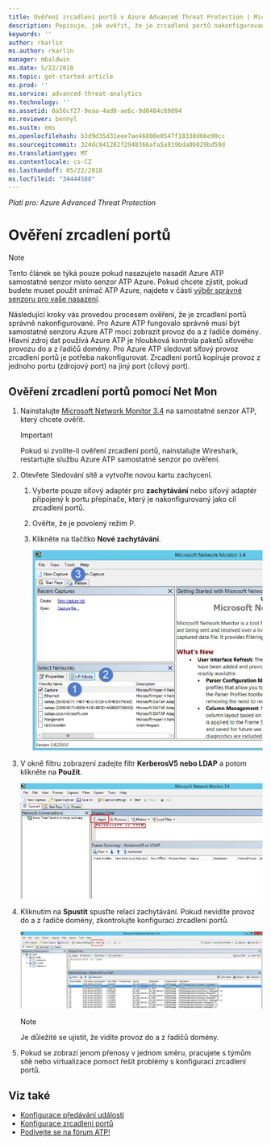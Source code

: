 ```yaml
---
title: Ověření zrcadlení portů v Azure Advanced Threat Protection | Microsoft Docs
description: Popisuje, jak ověřit, že je zrcadlení portů nakonfigurované správně v Azure ATP
keywords: ''
author: rkarlin
ms.author: rkarlin
manager: mbaldwin
ms.date: 5/22/2018
ms.topic: get-started-article
ms.prod: ''
ms.service: advanced-threat-analytics
ms.technology: ''
ms.assetid: 0a56cf27-9eaa-4ad0-ae6c-9d0484c69094
ms.reviewer: bennyl
ms.suite: ems
ms.openlocfilehash: b3d9d35d31eee7ae46800e0547f18330d66e90cc
ms.sourcegitcommit: 324dc941282f2948366afa5a919bda0b029bd59d
ms.translationtype: MT
ms.contentlocale: cs-CZ
ms.lasthandoff: 05/22/2018
ms.locfileid: "34444588"
---
```

*Platí pro: Azure Advanced Threat Protection*



# <a name="validate-port-mirroring"></a>Ověření zrcadlení portů
> [!NOTE] 
> Tento článek se týká pouze pokud nasazujete nasadit Azure ATP samostatné senzor místo senzor ATP Azure. Pokud chcete zjistit, pokud budete muset použít snímač ATP Azure, najdete v části [výběr správné senzoru pro vaše nasazení](atp-capacity-planning.md#choosing-the-right-sensor-type-for-your-deployment).
 
Následující kroky vás provedou procesem ověření, že je zrcadlení portů správně nakonfigurované. Pro Azure ATP fungovalo správně musí být samostatné senzoru Azure ATP moci zobrazit provoz do a z řadiče domény. Hlavní zdroj dat používá Azure ATP je hloubková kontrola paketů síťového provozu do a z řadičů domény. Pro Azure ATP sledovat síťový provoz zrcadlení portů je potřeba nakonfigurovat. Zrcadlení portů kopíruje provoz z jednoho portu (zdrojový port) na jiný port (cílový port).

## <a name="validate-port-mirroring-using-net-mon"></a>Ověření zrcadlení portů pomocí Net Mon
1.  Nainstalujte [Microsoft Network Monitor 3.4](http://www.microsoft.com/download/details.aspx?id=4865) na samostatné senzor ATP, který chcete ověřit.

    > [!IMPORTANT]
    > Pokud si zvolíte-li ověření zrcadlení portů, nainstalujte Wireshark, restartujte službu Azure ATP samostatné senzor po ověření.

2.  Otevřete Sledování sítě a vytvořte novou kartu zachycení.

    1.  Vyberte pouze síťový adaptér pro **zachytávání** nebo síťový adaptér připojený k portu přepínače, který je nakonfigurovaný jako cíl zrcadlení portů.

    2.  Ověřte, že je povolený režim P.

    3.  Klikněte na tlačítko **Nové zachytávání**.

        ![Obrázek karty Vytvořit nové zachytávání](media/atp-port-mirroring-capture.png)

3.  V okně filtru zobrazení zadejte filtr **KerberosV5 nebo LDAP** a potom klikněte na **Použít**.

    ![Obrázek použití filtru KerberosV5 nebo LDAP](media/atp-port-mirroring-filter-settings.png)

4.  Kliknutím na **Spustit** spusťte relaci zachytávání. Pokud nevidíte provoz do a z řadiče domény, zkontrolujte konfiguraci zrcadlení portů.

    ![Obrázek spuštění relace zachytávání](media/atp-port-mirroring-capture-traffic.png)

    > [!NOTE]
    > Je důležité se ujistit, že vidíte provoz do a z řadičů domény.
    

5.  Pokud se zobrazí jenom přenosy v jednom směru, pracujete s týmům sítě nebo virtualizace pomoct řešit problémy s konfigurací zrcadlení portů.

## <a name="see-also"></a>Viz také

- [Konfigurace předávání událostí](configure-event-forwarding.md)
- [Konfigurace zrcadlení portů](configure-port-mirroring.md)
- [Podívejte se na fórum ATP!](https://aka.ms/azureatpcommunity)
